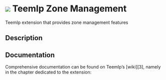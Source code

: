 # <img src="https://wiki.teemip.net/lib/exe/fetch.php?media=extensions:classicon_zone.png"> TeemIp Zone Management
TeemIp extension that provides zone management features


## Description


## Documentation

Comprehensive documentation can be found on TeemIp’s [wiki][3], namely in the chapter dedicated to the extension:

